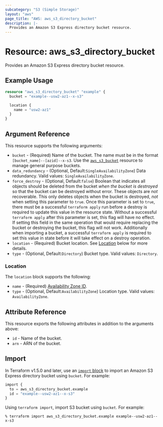 ```yaml
---
subcategory: "S3 (Simple Storage)"
layout: "aws"
page_title: "AWS: aws_s3_directory_bucket"
description: |-
  Provides an Amazon S3 Express directory bucket resource.
---
```


# Resource: aws_s3_directory_bucket

Provides an Amazon S3 Express directory bucket resource.

## Example Usage

```terraform
resource "aws_s3_directory_bucket" "example" {
  bucket = "example--usw2-az1--x-s3"

  location {
    name = "usw2-az1"
  }
}
```

## Argument Reference

This resource supports the following arguments:

* `bucket` - (Required) Name of the bucket. The name must be in the format `[bucket_name]--[azid]--x-s3`. Use the [`aws_s3_bucket`](s3_bucket.html) resource to manage general purpose buckets.
* `data_redundancy` - (Optional, Default:`SingleAvailabilityZone`) Data redundancy. Valid values: `SingleAvailabilityZone`.
* `force_destroy` - (Optional, Default:`false`) Boolean that indicates all objects should be deleted from the bucket *when the bucket is destroyed* so that the bucket can be destroyed without error. These objects are *not* recoverable. This only deletes objects when the bucket is destroyed, *not* when setting this parameter to `true`. Once this parameter is set to `true`, there must be a successful `terraform apply` run before a destroy is required to update this value in the resource state. Without a successful `terraform apply` after this parameter is set, this flag will have no effect. If setting this field in the same operation that would require replacing the bucket or destroying the bucket, this flag will not work. Additionally when importing a bucket, a successful `terraform apply` is required to set this value in state before it will take effect on a destroy operation.
* `location` - (Required) Bucket location. See [Location](#location) below for more details.
* `type` - (Optional, Default:`Directory`) Bucket type. Valid values: `Directory`.

### Location

The `location` block supports the following:

* `name` - (Required) [Availability Zone ID](https://docs.aws.amazon.com/AWSEC2/latest/UserGuide/using-regions-availability-zones.html#az-ids).
* `type` - (Optional, Default:`AvailabilityZone`) Location type. Valid values: `AvailabilityZone`.

## Attribute Reference

This resource exports the following attributes in addition to the arguments above:

* `id` - Name of the bucket.
* `arn` - ARN of the bucket.

## Import

In Terraform v1.5.0 and later, use an [`import` block](https://developer.hashicorp.com/terraform/language/import) to import an Amazon S3 Express directory bucket using `bucket`. For example:

```terraform
import {
  to = aws_s3_directory_bucket.example
  id = "example--usw2-az1--x-s3"
}
```

Using `terraform import`, import S3 bucket using `bucket`. For example:

```console
% terraform import aws_s3_directory_bucket.example example--usw2-az1--x-s3
```
